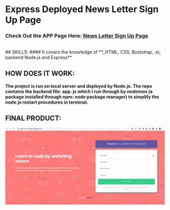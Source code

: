 # Express Deployed News Letter Sign Up Page

### Check Out the APP Page Here: [News Letter Sign Up Page](https://salty-tor-31149.herokuapp.com/)
<br/>
## SKILLS:
#### It covers the knowledge of **_HTML, CSS, Bootstrap,  Js, backend Node.js and  Express**

## HOW DOES IT WORK:
#### The project is run on local server and deployed by Node.js.  The repo contains the backend file: app. js which I run through by nodemon (a package installed through npm: node package manager) to simplify the node.js restart procedures in terminal. 

## FINAL PRODUCT: 

![Farmers Market Finder Demo](gif/NewsLetter.gif)
